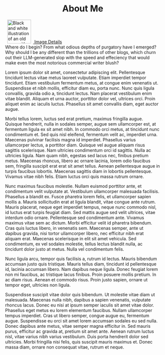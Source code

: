 <h1 style="text-align:center"><strong>About Me</strong></h1>
<div class="text-block">
<div class="image-container float-left">
<a href="image-details/tricorn.html">
<img src="tricorn.jpeg" alt="Black and white illustration of an old man with a tricorn hat leaning on a cane." width="77" hspace="7">
<span class="tooltip">Image Details</span>
</a>
</div>
Where do I begin? From what odious depths of purgatory have I emerged? Why should I be any different than the trillions of other blogs, which churn out their LLM-generated slop with the speed and effeciency that would make even the most notorious commercial writer blush?

Lorem ipsum dolor sit amet, consectetur adipiscing elit. Pellentesque tincidunt lectus vitae metus laoreet vulputate. Etiam imperdiet tempor tincidunt. Etiam vestibulum fermentum metus, at congue enim venenatis ut. Suspendisse et nibh mollis, efficitur diam eu, porta nunc. Nunc quis ligula convallis, gravida odio a, tincidunt lectus. Nam placerat vestibulum enim vitae blandit. Aliquam et urna auctor, porttitor dolor vel, ultrices orci. Proin aliquet enim ac iaculis luctus. Phasellus sit amet convallis diam, eget auctor augue.

Morbi tellus lorem, luctus sed erat pretium, maximus fringilla augue. Quisque hendrerit, nulla in sodales semper, augue sem ullamcorper est, at fermentum ligula ex sit amet nibh. In commodo orci metus, at tincidunt nunc condimentum et. Sed quis nisl eleifend, fermentum velit ac, imperdiet urna. Maecenas pulvinar facilisis magna id imperdiet. Phasellus varius ullamcorper lectus, a porttitor diam. Quisque vel augue aliquam risus sagittis scelerisque. Nam ultricies condimentum orci id sagittis. Nulla ac ultricies ligula. Nam quam nibh, egestas sed lacus nec, finibus pretium metus. Maecenas rhoncus, libero ac ornare lacinia, lorem odio faucibus sem, fringilla suscipit erat erat sit amet tellus. Aenean pellentesque augue in turpis faucibus lobortis. Maecenas sagittis diam in lobortis pellentesque. Vivamus vitae nibh felis. Etiam luctus orci quis massa rutrum ornare.

Nunc maximus faucibus molestie. Nullam euismod porttitor ante, et condimentum velit vulputate at. Vestibulum ullamcorper malesuada facilisis. Phasellus a blandit ex. Fusce pharetra lorem felis, et ullamcorper sapien mollis a. Mauris sollicitudin erat at ligula blandit, vitae congue ante rutrum. Mauris placerat, neque eget imperdiet tempus, neque nunc commodo nisl, id luctus erat turpis feugiat diam. Sed mattis augue sed velit ultrices, vitae interdum odio ornare. Pellentesque sed condimentum ante. Vivamus maximus vitae sem ac dictum. Morbi efficitur velit id pharetra bibendum. Cras quis luctus libero, in venenatis sem. Maecenas semper, ante ut dapibus gravida, nisi tortor ullamcorper libero, nec efficitur nibh erat aliquam erat. Maecenas scelerisque in elit sit amet vehicula. Sed condimentum, ex vel sodales molestie, tellus lectus blandit nulla, ac tincidunt dolor justo at metus. Nulla vel condimentum felis.

Nunc ligula arcu, tempor quis facilisis a, rutrum id lectus. Mauris bibendum accumsan justo quis tristique. Mauris tellus diam, tincidunt id pellentesque id, lacinia accumsan libero. Nam dapibus neque ligula. Donec feugiat lorem non mi faucibus, ac tristique lacus finibus. Proin posuere mollis pretium. In ac diam risus. Aenean et commodo risus. Proin justo sapien, ornare ut tempor eget, ultricies non ligula.

Suspendisse suscipit vitae dolor quis bibendum. Ut molestie vitae diam ut malesuada. Maecenas nulla nibh, dapibus a sapien venenatis, vulputate rhoncus lacus. Donec eu nisi at ipsum semper iaculis sit amet vitae dolor. Phasellus eget metus eu lorem elementum faucibus. Nullam ullamcorper tempus imperdiet. Cras ut libero semper, congue augue eu, fermentum augue. Suspendisse eu orci sit amet lorem accumsan sodales eu sed nulla. Donec dapibus ante metus, vitae semper magna efficitur in. Sed mauris purus, efficitur ac gravida at, pretium sit amet ante. Aenean rutrum luctus nisl, vitae varius nibh varius vestibulum. Duis porta hendrerit dolor sed ultricies. Morbi fringilla nisi felis, quis suscipit mauris maximus et. Donec massa diam, ornare non consequat vitae, rutrum et neque.
</div>
